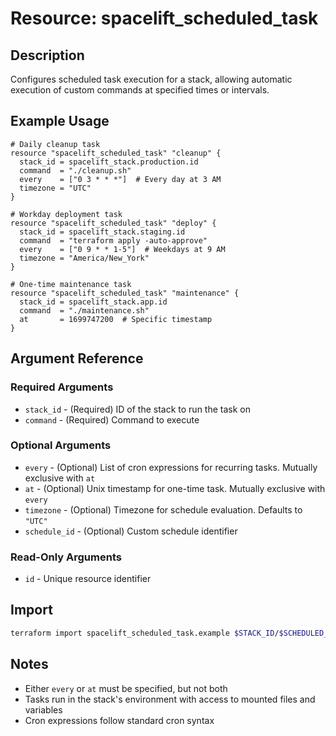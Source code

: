 # Resource: spacelift_scheduled_task

## Description
Configures scheduled task execution for a stack, allowing automatic execution of custom commands at specified times or intervals.

## Example Usage
```hcl
# Daily cleanup task
resource "spacelift_scheduled_task" "cleanup" {
  stack_id = spacelift_stack.production.id
  command  = "./cleanup.sh"
  every    = ["0 3 * * *"]  # Every day at 3 AM
  timezone = "UTC"
}

# Workday deployment task
resource "spacelift_scheduled_task" "deploy" {
  stack_id = spacelift_stack.staging.id
  command  = "terraform apply -auto-approve"
  every    = ["0 9 * * 1-5"]  # Weekdays at 9 AM
  timezone = "America/New_York"
}

# One-time maintenance task
resource "spacelift_scheduled_task" "maintenance" {
  stack_id = spacelift_stack.app.id
  command  = "./maintenance.sh"
  at       = 1699747200  # Specific timestamp
}
```

## Argument Reference

### Required Arguments
* `stack_id` - (Required) ID of the stack to run the task on
* `command` - (Required) Command to execute

### Optional Arguments
* `every` - (Optional) List of cron expressions for recurring tasks. Mutually exclusive with `at`
* `at` - (Optional) Unix timestamp for one-time task. Mutually exclusive with `every`
* `timezone` - (Optional) Timezone for schedule evaluation. Defaults to `"UTC"`
* `schedule_id` - (Optional) Custom schedule identifier

### Read-Only Arguments
* `id` - Unique resource identifier

## Import
```bash
terraform import spacelift_scheduled_task.example $STACK_ID/$SCHEDULED_TASK_ID
```

## Notes
* Either `every` or `at` must be specified, but not both
* Tasks run in the stack's environment with access to mounted files and variables
* Cron expressions follow standard cron syntax